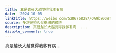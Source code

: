 ```yaml
---
title: 真是越长大越觉得我爹有病
date: '2024-10-05'
linkTitle: https://weibo.com/5286768287/OA9b56GWT
source: 多次婉拒久保织织的微博
description: 真是越长大越觉得我爹有病  ...
disable_comments: true
---
```

真是越长大越觉得我爹有病  ...